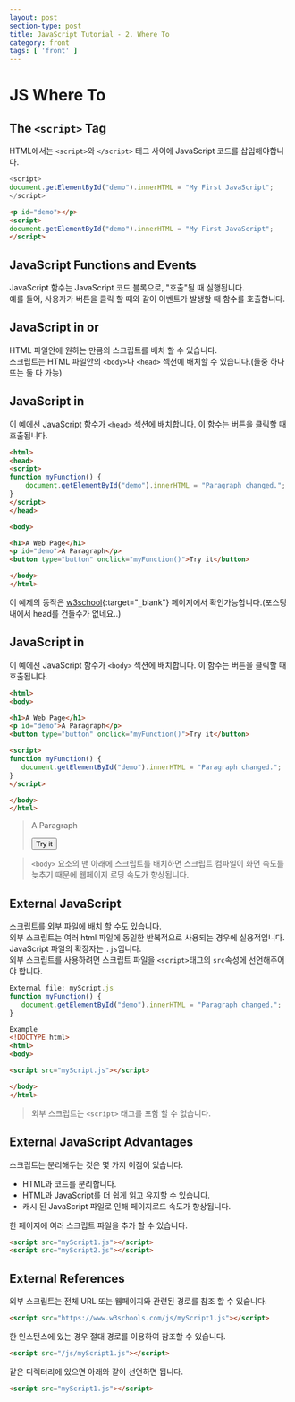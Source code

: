 ```yaml
---
layout: post
section-type: post
title: JavaScript Tutorial - 2. Where To
category: front
tags: [ 'front' ]
---
```


# JS Where To

## The `<script>` Tag
HTML에서는 `<script>`와 `</script>` 태그 사이에 JavaScript 코드를 삽입해야합니다.  

```JavaScript
<script>
document.getElementById("demo").innerHTML = "My First JavaScript";
</script>
```

> <p id="demo"></p> <script> document.getElementById("demo").innerHTML = "My First JavaScript"; </script>

```html
<p id="demo"></p>
<script>
document.getElementById("demo").innerHTML = "My First JavaScript";
</script>
```

## JavaScript Functions and Events

JavaScript 함수는 JavaScript 코드 블록으로, "호출"될 때 실행됩니다.  
예를 들어, 사용자가 버튼을 클릭 할 때와 같이 이벤트가 발생할 때 함수를 호출합니다.  

## JavaScript in <head> or <body>

HTML 파일안에 원하는 만큼의 스크립트를 배치 할 수 있습니다.  
스크립트는 HTML 파일안의 `<body>`나 `<head>` 섹션에 배치할 수 있습니다.(둘중 하나 또는 둘 다 가능)  

## JavaScript in <head>

이 예에선 JavaScript 함수가 `<head>` 섹션에 배치합니다.
이 함수는 버튼을 클릭할 때 호출됩니다.

```HTML
<html>
<head>
<script>
function myFunction() {
    document.getElementById("demo").innerHTML = "Paragraph changed.";
}
</script>
</head>

<body>

<h1>A Web Page</h1>
<p id="demo">A Paragraph</p>
<button type="button" onclick="myFunction()">Try it</button>

</body>
</html>
```

이 예제의 동작은 [w3school](https://www.w3schools.com/js/tryit.asp?filename=tryjs_whereto_head){:target="`_`blank"} 페이지에서 확인가능합니다.(포스팅 내에서 head를 건들수가 없네요..)

## JavaScript in <body>

이 예에선 JavaScript 함수가 `<body>` 섹션에 배치합니다.
이 함수는 버튼을 클릭할 때 호출됩니다.

```html
<html>
<body>

<h1>A Web Page</h1>
<p id="demo">A Paragraph</p>
<button type="button" onclick="myFunction()">Try it</button>

<script>
function myFunction() {
   document.getElementById("demo").innerHTML = "Paragraph changed.";
}
</script>

</body>
</html>
```

> <p id="demo1">A Paragraph</p>
> <button type="button" onclick="myFunction()">Try it</button>
>
> <script>
> function myFunction() {
>   document.getElementById("demo1").innerHTML = "Paragraph changed.";
> }
> </script>

> `<body>` 요소의 맨 아래에 스크립트를 배치하면 스크립트 컴파일이 화면 속도를 늦추기 때문에 웹페이지 로딩 속도가 향상됩니다.

## External JavaScript

스크립트를 외부 파일에 배치 할 수도 있습니다.  
외부 스크립트는 여러 html 파일에 동일한 반복적으로 사용되는 경우에 실용적입니다.  
JavaScript 파일의 확장자는 `.js`입니다.  
외부 스크립트를 사용하려면 스크립트 파일을 `<script>`태그의 `src`속성에 선언해주어야 합니다.

```JavaScript
External file: myScript.js
function myFunction() {
   document.getElementById("demo").innerHTML = "Paragraph changed.";
}
```

```html
Example
<!DOCTYPE html>
<html>
<body>

<script src="myScript.js"></script>

</body>
</html>
```

> 외부 스크립트는 `<script>` 태그를 포함 할 수 없습니다.

## External JavaScript Advantages

스크립트는 분리해두는 것은 몇 가지 이점이 있습니다.  

- HTML과 코드를 분리합니다.
- HTML과 JavaScript를 더 쉽게 읽고 유지할 수 있습니다.
- 캐시 된 JavaScript 파일로 인해 페이지로드 속도가 향상됩니다.

한 페이지에 여러 스크립트 파일을 추가 할 수 있습니다.

```html
<script src="myScript1.js"></script>
<script src="myScript2.js"></script>
```

## External References

외부 스크립트는 전체 URL 또는 웹페이지와 관련된 경로를 참조 할 수 있습니다.  

```html
<script src="https://www.w3schools.com/js/myScript1.js"></script>
```

한 인스턴스에 있는 경우 절대 경로를 이용하여 참조할 수 있습니다.

```html
<script src="/js/myScript1.js"></script>
```

같은 디렉터리에 있으면 아래와 같이 선언하면 됩니다.

```html
<script src="myScript1.js"></script>
```
